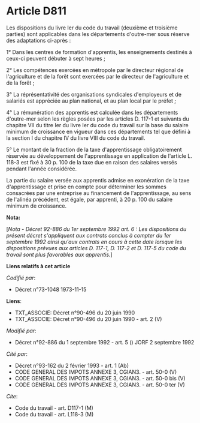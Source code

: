 # Article D811

Les dispositions du livre Ier du code du travail (deuxième et troisième parties) sont applicables dans les départements
d'outre-mer sous réserve des adaptations ci-après :

1° Dans les centres de formation d'apprentis, les enseignements destinés à ceux-ci peuvent débuter à sept heures ;

2° Les compétences exercées en métropole par le directeur régional de l'agriculture et de la forêt sont exercées par le
directeur de l'agriculture et de la forêt ;

3° La réprésentativité des organisations syndicales d'employeurs et de salariés est appréciée au plan national, et au plan
local par le préfet ;

4° La rémunération des apprentis est calculée dans les départements d'outre-mer selon les règles posées par les articles D.
117-1 et suivants du chapitre VII du titre Ier du livre Ier du code du travail sur la base du salaire minimum de croissance
en vigueur dans ces départements tel que défini à la section I du chapitre IV du livre VIII du code du travail.

5° Le montant de la fraction de la taxe d'apprentissage obligatoirement réservée au développement de l'apprentissage en
application de l'article L. 118-3 est fixé à 30 p. 100 de la taxe due en raison des salaires versés pendant l'année
considérée.

La partie du salaire versée aux apprentis admise en exonération de la taxe d'apprentissage et prise en compte pour déterminer
les sommes consacrées par une entreprise au financement de l'apprentissage, au sens de l'alinéa précédent, est égale, par
apprenti, à 20 p. 100 du salaire minimum de croissance.

**Nota:**

[*Nota - Décret 92-886 du 1er septembre 1992 art. 6 : Les dispositions du présent décret s'appliquent aux contrats conclus à
compter du 1er septembre 1992 ainsi qu'aux contrats en cours à cette date lorsque les dispositions prévues aux articles D.
117-1, D. 117-2 et D. 117-5 du code du travail sont plus favorables aux apprentis.*]

**Liens relatifs à cet article**

_Codifié par_:

  - Décret n°73-1048 1973-11-15

**Liens**:

  - TXT_ASSOCIE: Décret n°90-496 du 20 juin 1990
  - TXT_ASSOCIE: Décret n°90-496 du 20 juin 1990 - art. 2 (V)

_Modifié par_:

  - Décret n°92-886 du 1 septembre 1992 - art. 5 () JORF 2 septembre 1992

_Cité par_:

  - Décret n°93-162 du 2 février 1993 - art. 1 (Ab)
  - CODE GENERAL DES IMPOTS ANNEXE 3, CGIAN3. - art. 50-0 (V)
  - CODE GENERAL DES IMPOTS ANNEXE 3, CGIAN3. - art. 50-0 bis (V)
  - CODE GENERAL DES IMPOTS ANNEXE 3, CGIAN3. - art. 50-0 ter (V)

_Cite_:

  - Code du travail - art. D117-1 (M)
  - Code du travail - art. L118-3 (M)
